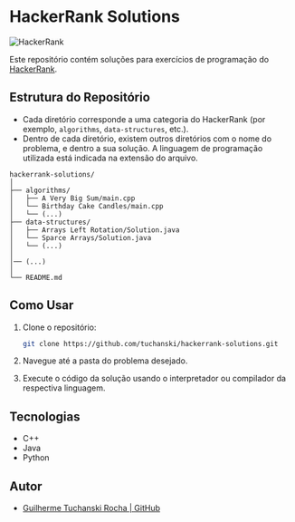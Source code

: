
# HackerRank Solutions

![HackerRank](https://img.shields.io/badge/HackerRank-05122A?style=flat&logo=hackerrank)

Este repositório contém soluções para exercícios de programação do [HackerRank](https://www.hackerrank.com/).

## Estrutura do Repositório

- Cada diretório corresponde a uma categoria do HackerRank (por exemplo, `algorithms`, `data-structures`, etc.).
- Dentro de cada diretório, existem outros diretórios com o nome do problema, e dentro a sua solução. A linguagem de programação utilizada está indicada na extensão do arquivo.

```
hackerrank-solutions/
│
├── algorithms/
│   ├── A Very Big Sum/main.cpp
│   └── Birthday Cake Candles/main.cpp
│   └── (...)
├── data-structures/
│   ├── Arrays Left Rotation/Solution.java
│   └── Sparce Arrays/Solution.java
│   └── (...)
│
│── (...)
│
└── README.md
```

## Como Usar

1. Clone o repositório:

   ```bash
   git clone https://github.com/tuchanski/hackerrank-solutions.git
   ```

2. Navegue até a pasta do problema desejado.
3. Execute o código da solução usando o interpretador ou compilador da respectiva linguagem.

## Tecnologias

- C++
- Java
- Python

## Autor

- [Guilherme Tuchanski Rocha | GitHub](https://github.com/tuchanski)
